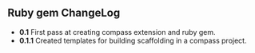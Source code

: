 ## Ruby gem ChangeLog 
* **0.1** First pass at creating compass extension and ruby gem.
* **0.1.1** Created templates for building scaffolding in a compass project.